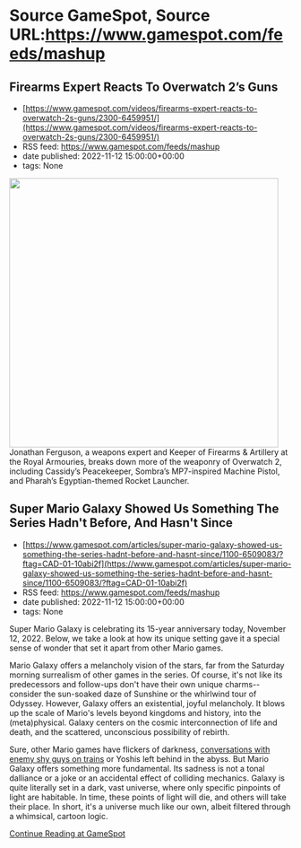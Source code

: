 # Source GameSpot, Source URL:https://www.gamespot.com/feeds/mashup

## Firearms Expert Reacts To Overwatch 2’s Guns
 - [https://www.gamespot.com/videos/firearms-expert-reacts-to-overwatch-2s-guns/2300-6459951/](https://www.gamespot.com/videos/firearms-expert-reacts-to-overwatch-2s-guns/2300-6459951/)
 - RSS feed: https://www.gamespot.com/feeds/mashup
 - date published: 2022-11-12 15:00:00+00:00
 - tags: None

<img height="480" src="https://www.gamespot.com/a/uploads/square_medium/1571/15719603/4060135-overwatch2_site.jpg" width="480" /> Jonathan Ferguson, a weapons expert and Keeper of Firearms &amp; Artillery at the Royal Armouries, breaks down more of the weaponry of Overwatch 2, including Cassidy’s Peacekeeper, Sombra’s MP7-inspired Machine Pistol, and Pharah’s Egyptian-themed Rocket Launcher.

## Super Mario Galaxy Showed Us Something The Series Hadn't Before, And Hasn't Since
 - [https://www.gamespot.com/articles/super-mario-galaxy-showed-us-something-the-series-hadnt-before-and-hasnt-since/1100-6509083/?ftag=CAD-01-10abi2f](https://www.gamespot.com/articles/super-mario-galaxy-showed-us-something-the-series-hadnt-before-and-hasnt-since/1100-6509083/?ftag=CAD-01-10abi2f)
 - RSS feed: https://www.gamespot.com/feeds/mashup
 - date published: 2022-11-12 15:00:00+00:00
 - tags: None

<p>Super Mario Galaxy is celebrating its 15-year anniversary today, November 12, 2022. Below, we take a look at how its unique setting gave it a special sense of wonder that set it apart from other Mario games.</p><p dir="ltr">Mario Galaxy offers a melancholy vision of the stars, far from the Saturday morning surrealism of other games in the series. Of course, it's not like its predecessors and follow-ups don't have their own unique charms--consider the sun-soaked daze of Sunshine or the whirlwind tour of Odyssey. However, Galaxy offers an existential, joyful melancholy. It blows up the scale of Mario's levels beyond kingdoms and history, into the (meta)physical. Galaxy centers on the cosmic interconnection of life and death, and the scattered, unconscious possibility of rebirth.</p><p dir="ltr">Sure, other Mario games have flickers of darkness, <a href="https://www.youtube.com/watch?v=TNqV1OZG8F8">conversations with enemy shy guys on trains</a> or Yoshis left behind in the abyss. But Mario Galaxy offers something more fundamental. Its sadness is not a tonal dalliance or a joke or an accidental effect of colliding mechanics. Galaxy is quite literally set in a dark, vast universe, where only specific pinpoints of light are habitable. In time, these points of light will die, and others will take their place. In short, it's a universe much like our own, albeit filtered through a whimsical, cartoon logic.</p><a href="https://www.gamespot.com/articles/super-mario-galaxy-showed-us-something-the-series-hadnt-before-and-hasnt-since/1100-6509083/?ftag=CAD-01-10abi2f/">Continue Reading at GameSpot</a>
